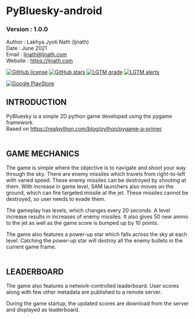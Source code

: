 
# PyBluesky-android
### Version : 1.0.0



Author : Lakhya Jyoti Nath (ljnath)<br>
Date : June 2021<br>
Email : ljnath@ljnath.com<br>
Website : https://ljnath.com

[![GitHub license](https://img.shields.io/github/license/ljnath/PyBluesky-android)](https://github.com/ljnath/PyBluesky-android/blob/master/LICENSE)
[![GitHub stars](https://img.shields.io/github/stars/ljnath/PyBluesky-android)](https://github.com/ljnath/PyBluesky-android/stargazers)
[![LGTM grade](https://img.shields.io/lgtm/grade/python/github/ljnath/PyBluesky-android)](https://lgtm.com/projects/g/ljnath/PyBluesky-android/)
[![LGTM alerts](https://img.shields.io/lgtm/alerts/github/ljnath/PyBluesky-android)](https://lgtm.com/projects/g/ljnath/PyBluesky-android/)


[![Google PlayStore](https://play.google.com/intl/en_us/badges/static/images/badges/en_badge_web_generic.png)](https://play.google.com/store/apps/details?id=com.ljnath.pybluesky)



## INTRODUCTION
PyBluesky is a simple 2D python game developed using the pygame framework.</br>
Based on https://realpython.com/blog/python/pygame-a-primer
</br></br>

## GAME MECHANICS
The game is simple where the objective is to navigate and shoot your way through the sky.
There are enemy missiles which travels from right-to-left with varied speed. These enemy missiles can be destroyed by shooting at them. With increase in game level, SAM launchers also moves on the ground, which can fire targeted missile at the jet. These missiles cannot be destroyed, so user needs to evade them.

The gameplay has levels, which changes every 20 seconds. A level increase results in increases of enemy missiles.
It also gives 50 new ammo to the jet as well as the game score is bumped up by 10 points.

The game also features a power-up star which falls across the sky at each level.
Catching the power-up star will destroy all the enemy bullets in the current game frame.
</br></br>

## LEADERBOARD
The game also features a network-controlled leaderboard. User scores along with few other metadata are published to a remote server.

During the game startup, the updated scores are download from the server and displayed as leaderboard.
</br></br>

